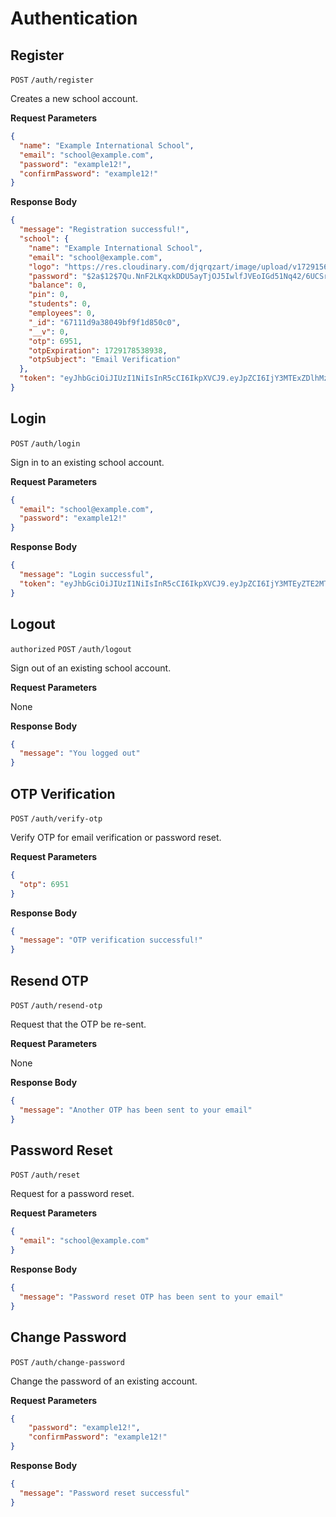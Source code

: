 # Authentication

## Register

`POST` `/auth/register`

Creates a new school account.

**Request Parameters**

```json
{
  "name": "Example International School",
  "email": "school@example.com",
  "password": "example12!",
  "confirmPassword": "example12!"
}
```

**Response Body**

```json
{
  "message": "Registration successful!",
  "school": {
    "name": "Example International School",
    "email": "school@example.com",
    "logo": "https://res.cloudinary.com/djqrqzart/image/upload/v1729156440/download_qk9oyi.png",
    "password": "$2a$12$7Qu.NnF2LKqxkDDU5ayTjOJ5IwlfJVEoIGd51Nq42/6UCSrD6PpwC",
    "balance": 0,
    "pin": 0,
    "students": 0,
    "employees": 0,
    "_id": "67111d9a38049bf9f1d850c0",
    "__v": 0,
    "otp": 6951,
    "otpExpiration": 1729178538938,
    "otpSubject": "Email Verification"
  },
  "token": "eyJhbGciOiJIUzI1NiIsInR5cCI6IkpXVCJ9.eyJpZCI6IjY3MTExZDlhMzgwNDliZjlmMWQ4NTBjMCIsImlhdCI6MTcyOTE3NDkzOSwiZXhwIjoxNzI5MTg1NzM5fQ.-9KNgGF09UL9WcIXXNX-EZHVOHWOqXUeqHlgADyFOy0"
}
```

## Login

`POST` `/auth/login`

Sign in to an existing school account.

**Request Parameters**

```json
{
  "email": "school@example.com",
  "password": "example12!"
}
```

**Response Body**

```json
{
  "message": "Login successful",
  "token": "eyJhbGciOiJIUzI1NiIsInR5cCI6IkpXVCJ9.eyJpZCI6IjY3MTEyZTE2MTk5OWMzZGM4YzZmYjE0YSIsImlhdCI6MTcyOTE3OTY0NywiZXhwIjoxNzI5MTkwNDQ3fQ._xlpsz0iusgPUbzjaijPH7ikV7cZsPXCmMpqLl3heYY"
}
```

## Logout

`authorized` `POST` `/auth/logout`

Sign out of an existing school account.

**Request Parameters**

None

**Response Body**

```json
{
  "message": "You logged out"
}
```

## OTP Verification

`POST` `/auth/verify-otp`

Verify OTP for email verification or password reset.

**Request Parameters**

```json
{
  "otp": 6951
}
```

**Response Body**

```json
{
  "message": "OTP verification successful!"
}
```

## Resend OTP

`POST` `/auth/resend-otp`

Request that the OTP be re-sent.

**Request Parameters**

None

**Response Body**

```json
{
  "message": "Another OTP has been sent to your email"
}
```


## Password Reset

`POST` `/auth/reset`

Request for a password reset.

**Request Parameters**

```json
{
  "email": "school@example.com"
}
```

**Response Body**

```json
{
  "message": "Password reset OTP has been sent to your email"
}
```

## Change Password

`POST` `/auth/change-password`

Change the password of an existing account.

**Request Parameters**

```json
{
    "password": "example12!",
    "confirmPassword": "example12!"
}
```

**Response Body**

```json
{
  "message": "Password reset successful"
}
```
